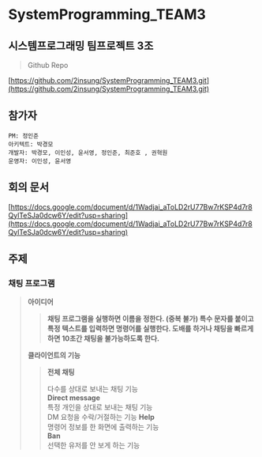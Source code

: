 # SystemProgramming_TEAM3

## 시스템프로그래밍 팀프로젝트 3조

> Github Repo
> 

[https://github.com/2insung/SystemProgramming_TEAM3.git](https://github.com/2insung/SystemProgramming_TEAM3.git)

## 참가자

```
PM: 정인준
아키텍트: 박경모
개발자: 박경모, 이인성, 윤서영, 정인준, 최준호 , 권혁원
운영자: 이인성, 윤서영

```

## 회의 문서

[https://docs.google.com/document/d/1Wadjai_aToLD2rU77Bw7rKSP4d7r8QylTeSJa0dcw6Y/edit?usp=sharing](https://docs.google.com/document/d/1Wadjai_aToLD2rU77Bw7rKSP4d7r8QylTeSJa0dcw6Y/edit?usp=sharing)

## 주제

### 채팅 프로그램

> **아이디어**
> 
> 
> > **채팅 프로그램을 실행하면 이름을 정한다. (중복 불가)
> 특수 문자를 붙이고 특정 텍스트를 입력하면 명령어를 실행한다.
> 도배를 하거나 채팅을 빠르게 하면 10초간 채팅을 불가능하도록 한다.**
> > 
> 
> **클라이언트의 기능**
> 
> > **전체 채팅**
> > 
> > 
> > 다수를 상대로 보내는 채팅 기능  
> > **Direct message**  
> > 특정 개인을 상대로 보내는 채팅 기능  
> > DM 요청을 수락/거절하는 기능
> > **Help**  
> > 명령어 정보를 한 화면에 출력하는 기능  
> > **Ban**  
> > 선택한 유저를 안 보게 하는 기능  
> >



